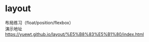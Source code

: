 # layout
布局练习（float/position/flexbox）                         
演示地址 https://yuewt.github.io/layout/%E5%B8%83%E5%B1%80/index.html
